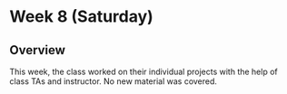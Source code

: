 
Week 8 (Saturday)
===================

## Overview

This week, the class worked on their individual projects with the help of class TAs and instructor.  No new material was covered.
